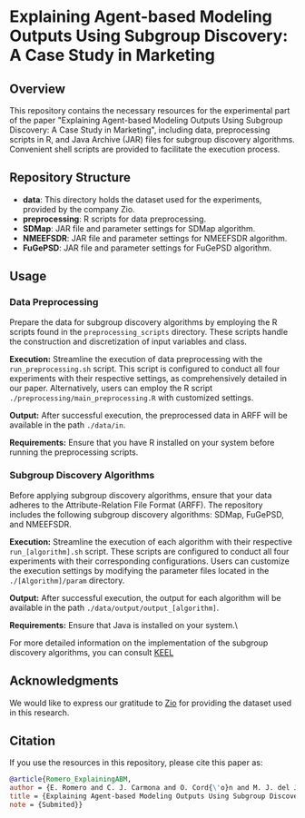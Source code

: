 
# Explaining Agent-based Modeling Outputs Using Subgroup Discovery: A Case Study in Marketing

## Overview

This repository contains the necessary resources for the experimental part of the paper "Explaining Agent-based Modeling Outputs Using Subgroup Discovery: A Case Study in Marketing", including data, preprocessing scripts in R, and Java Archive (JAR) files for subgroup discovery algorithms. Convenient shell scripts are provided to facilitate the execution process.

## Repository Structure

-   **data**: This directory holds the dataset used for the experiments, provided by the company Zio.
-   **preprocessing**: R scripts for data preprocessing.
-   **SDMap**: JAR file and parameter settings for SDMap algorithm.
-   **NMEEFSDR**: JAR file and parameter settings for NMEEFSDR algorithm.
-   **FuGePSD**: JAR file and parameter settings for FuGePSD algorithm.

## Usage

### Data Preprocessing

Prepare the data for subgroup discovery algorithms by employing the R scripts found in the `preprocessing_scripts` directory. These scripts handle the construction and discretization of input variables and class.

**Execution:** Streamline the execution of data preprocessing with the `run_preprocessing.sh` script. This script is configured to conduct all four experiments with their respective settings, as comprehensively detailed in our paper. Alternatively, users can employ the R script `./preprocessing/main_preprocessing.R` with customized settings.

**Output:** After successful execution, the preprocessed data in ARFF will be available in the path `./data/in`.

**Requirements:** Ensure that you have R installed on your system before running the preprocessing scripts.

### Subgroup Discovery Algorithms

Before applying subgroup discovery algorithms, ensure that your data adheres to the Attribute-Relation File Format (ARFF). The repository includes the following subgroup discovery algorithms: SDMap, FuGePSD, and NMEEFSDR.

**Execution:** Streamline the execution of each algorithm with their respective `run_[algorithm].sh` script. These scripts are configured to conduct all four experiments with their corresponding configurations. Users can customize the execution settings by modifying the parameter files located in the `./[Algorithm]/param` directory.

**Output:** After successful execution, the output for each algorithm will be available in the path `./data/output/output_[algorithm]`.

**Requirements:** Ensure that Java is installed on your system.\

For more detailed information on the implementation of the subgroup discovery algorithms, you can consult [KEEL](http://www.keel.es)

## Acknowledgments

We would like to express our gratitude to [Zio](https://www.zio-analytics.com/) for providing the dataset used in this research.

## Citation

If you use the resources in this repository, please cite this paper as:

``` bibtex
@article{Romero_ExplainingABM,
author = {E. Romero and C. J. Carmona and O. Cord{\'o}n and M. J. del Jesus and S. Damas and  M. Chica},
title = {Explaining Agent-based Modeling Outputs Using Subgroup Discovery: A Case Study in Marketing},
note = {Submited}}
```

